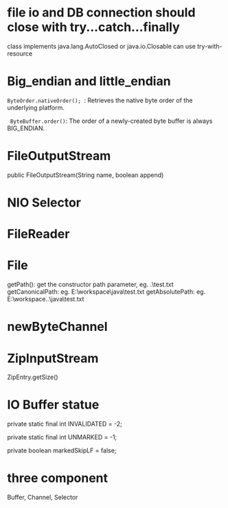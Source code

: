 # file io and DB connection should close with try...catch...finally

class implements java.lang.AutoClosed or java.io.Closable  can use try-with-resource

# Big_endian and little_endian

```ByteOrder.nativeOrder(); ```: Retrieves the native byte order of the underlying platform.

``` ByteBuffer.order()```: The order of a newly-created byte buffer is always BIG_ENDIAN.

# FileOutputStream

public FileOutputStream(String name, boolean append)

# NIO Selector

# FileReader

# File

getPath(): get the constructor path parameter, eg. .\test.txt
getCanonicalPath: eg. E:\workspace\java\test.txt
getAbsolutePath: eg. E:\workspace\..\java\test.txt

# newByteChannel

# ZipInputStream

ZipEntry.getSize()

# IO Buffer statue

private static final int INVALIDATED = -2;

private static final int UNMARKED = -1;

private boolean markedSkipLF = false;



# three component

Buffer, Channel, Selector

